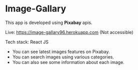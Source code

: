 # Image-Gallary
This app is developed using **Pixabay** apis.

Live: https://image-gallary96.herokuapp.com (Not accessible)

Tech stack:
React JS
  - You can see latest images features on Pixabay.
  - You can search images using various categories.
  - You can also see some information about each image.
